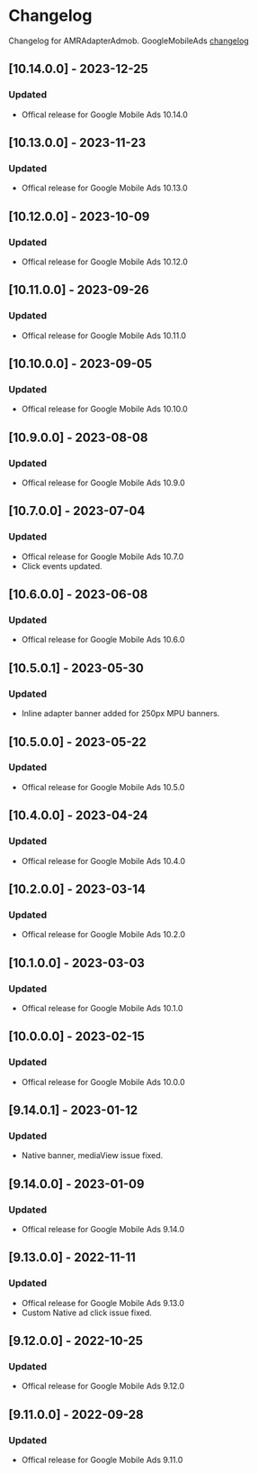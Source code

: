 # Changelog

Changelog for AMRAdapterAdmob. 
GoogleMobileAds [changelog](https://developers.google.com/admob/ios/rel-notes)

## [10.14.0.0] - 2023-12-25
### Updated
- Offical release for Google Mobile Ads 10.14.0

## [10.13.0.0] - 2023-11-23
### Updated
- Offical release for Google Mobile Ads 10.13.0

## [10.12.0.0] - 2023-10-09
### Updated
- Offical release for Google Mobile Ads 10.12.0

## [10.11.0.0] - 2023-09-26
### Updated
- Offical release for Google Mobile Ads 10.11.0

## [10.10.0.0] - 2023-09-05
### Updated
- Offical release for Google Mobile Ads 10.10.0

## [10.9.0.0] - 2023-08-08
### Updated
- Offical release for Google Mobile Ads 10.9.0

## [10.7.0.0] - 2023-07-04
### Updated
- Offical release for Google Mobile Ads 10.7.0
- Click events updated.

## [10.6.0.0] - 2023-06-08
### Updated
- Offical release for Google Mobile Ads 10.6.0

## [10.5.0.1] - 2023-05-30
### Updated
- Inline adapter banner added for 250px MPU banners.

## [10.5.0.0] - 2023-05-22
### Updated
- Offical release for Google Mobile Ads 10.5.0

## [10.4.0.0] - 2023-04-24
### Updated
- Offical release for Google Mobile Ads 10.4.0

## [10.2.0.0] - 2023-03-14
### Updated
- Offical release for Google Mobile Ads 10.2.0

## [10.1.0.0] - 2023-03-03
### Updated
- Offical release for Google Mobile Ads 10.1.0

## [10.0.0.0] - 2023-02-15
### Updated
- Offical release for Google Mobile Ads 10.0.0

## [9.14.0.1] - 2023-01-12
### Updated
- Native banner, mediaView issue fixed.

## [9.14.0.0] - 2023-01-09
### Updated
- Offical release for Google Mobile Ads 9.14.0

## [9.13.0.0] - 2022-11-11
### Updated
- Offical release for Google Mobile Ads 9.13.0
- Custom Native ad click issue fixed.

## [9.12.0.0] - 2022-10-25
### Updated
- Offical release for Google Mobile Ads 9.12.0

## [9.11.0.0] - 2022-09-28
### Updated
- Offical release for Google Mobile Ads 9.11.0
